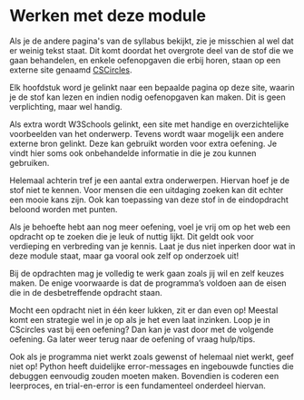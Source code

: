 # Werken met deze module

Als je de andere pagina's van de syllabus bekijkt, zie je misschien al wel dat er weinig tekst staat. Dit komt doordat het overgrote deel van de stof die we gaan behandelen, en enkele oefenopgaven die erbij horen, staan op een externe site genaamd [CSCircles](https://cscircles.cemc.uwaterloo.ca/nl/).

Elk hoofdstuk word je gelinkt naar een bepaalde pagina op deze site, waarin je de stof kan lezen en indien nodig oefenopgaven kan maken. Dit is geen verplichting, maar wel handig. 

Als extra wordt W3Schools gelinkt, een site met handige en overzichtelijke voorbeelden van het onderwerp. Tevens wordt waar mogelijk een andere externe bron gelinkt. Deze kan gebruikt worden voor extra oefening. Je vindt hier soms ook onbehandelde informatie in die je zou kunnen gebruiken.

Helemaal achterin tref je een aantal extra onderwerpen. Hiervan hoef je de stof niet te kennen. Voor mensen die een uitdaging zoeken kan dit echter een mooie kans zijn. Ook kan toepassing van deze stof in de eindopdracht beloond worden met punten.

Als je behoefte hebt aan nog meer oefening, voel je vrij om op het web een opdracht op te zoeken die je leuk of nuttig lijkt. Dit geldt ook voor verdieping en verbreding van je kennis. Laat je dus niet inperken door wat in deze module staat, maar ga vooral ook zelf op onderzoek uit!

Bij de opdrachten mag je volledig te werk gaan zoals jij wil en zelf keuzes maken. De enige voorwaarde is dat de programma’s voldoen aan de eisen die in de desbetreffende opdracht staan.

Mocht een opdracht niet in één keer lukken, zit er dan even op! Meestal komt een strategie wel in je op als je het even laat inzinken. Loop je in CScircles vast bij een oefening? Dan kan je vast door met de volgende oefening. Ga later weer terug naar de oefening of vraag hulp/tips.

Ook als je programma niet werkt zoals gewenst of helemaal niet werkt, geef niet op! Python heeft duidelijke error-messages en ingebouwde functies die debuggen eenvoudig zouden moeten maken. Bovendien is coderen een leerproces, en trial-en-error is een fundamenteel onderdeel hiervan.
